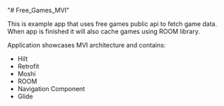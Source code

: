 "# Free_Games_MVI" 

This is example app that uses free games public api to fetch game data. When app is finished it will also cache games using ROOM library.

Application showcases MVI architecture and contains:

- Hilt
- Retrofit
- Moshi
- ROOM
- Navigation Component
- Glide

